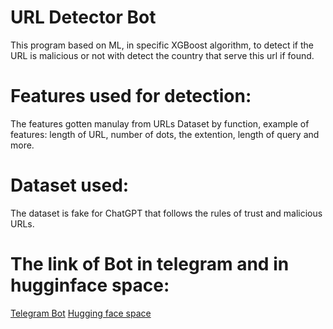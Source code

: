 # URL Detector Bot

This program based on ML, in specific XGBoost algorithm, to detect if the URL is malicious or not with detect the country that serve this url if found.

# Features used for detection:
The features gotten manulay from URLs Dataset by function, example of features: length of URL, number of dots, the extention, length of query and more.

# Dataset used:
The dataset is fake for ChatGPT that follows the rules of trust and malicious URLs.

# The link of Bot in telegram and in hugginface space:
[Telegram Bot](t.me/URLs_DetectorBot)
[Hugging face space](https://huggingface.co/spaces/Re-35/URL_Detector)
